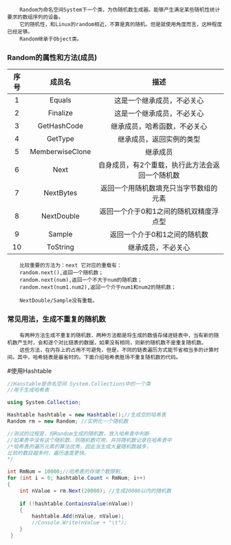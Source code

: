 		Random为命名空间System下一个类，为伪随机数生成器。能够产生满足某些随机性统计要求的数组序列的设备。
		它的随机性，和Linux的random相近，不算是真的随机。但是就使用角度而言，这种程度已经足够。
		Random继承于Object类。

### Random的属性和方法(成员)

|序号|成员名|描述|
|:---:|:---:|:---:|
|1|Equals|这是一个继承成员，不必关心|
|2|Finalize|这是一个继承成员，不必关心|
|3|GetHashCode|继承成员，哈希函数，不必关心|
|4|GetType|继承成员，返回实例的类型|
|5|MemberwiseClone|继承成员|
|6|Next|自身成员，有2个重载，执行此方法会返回一个随机数|
|7|NextBytes|返回一个用随机数填充只当字节数组的元素|
|8|NextDouble|返回一个介于0和1之间的随机双精度浮点型|
|9|Sample|返回一个介于0和1之间的随机数|
|10|ToString|继承成员，不必关心|

		比较重要的方法为：next 它对应的重载有：
		random.next(),返回一个随机数；
		random.next(num),返回一个不大于num的随机数；
		random.next(num1.num2),返回一个介于num1和num2的随机数；

		NextDouble/Sample没有重载。

### 常见用法，生成不重复的随机数

		有两种方法生成不重复的随机数，两种方法都是将生成的数值存储进链表中，当有新的随机数产生时，会和逐个对比链表的数据，如果没有相同，则新的随机数不是重复随机数。
		这些方法，在内存上的占用不可避免，但是，不同的链表遍历方式能节省相当多的计算时间。其中，哈希链表是最省时的。下面介绍哈希表胜场不重复随机数的代码。

 #使用Hashtable 

```C#
//Hanstable是命名空间 System.Collections中的一个类
//用于生成哈希表

using System.Collection;

Hashtable hashtable = new Hashtable();//生成空的哈希表
Random rm = new Random; //实例化一个随机数

//测试的过程是，将Random生成的随机数，放入哈希表中判断
//如果表中没有这个随机数，则随机数可用，并将随机数记录在哈希表中
/*哈希表的遍历元素的算法优秀，因此当生成大量随机数越多，
比较的数目越多时，遍历速度更快。
*/

int RmNum = 10000;//哈希表的存储个数限制，
for (int i = 0; hashtable.Count < RmNum; i++) 
{ 
	int nValue = rm.Next(20000); //生成20000以内的随机数
	
	if (!hashtable.ContainsValue(nValue)) 
	{ 
		hashtable.Add(nValue, nValue); 
		//Console.Write(nValue + "\t"); 
	}
 }

```

